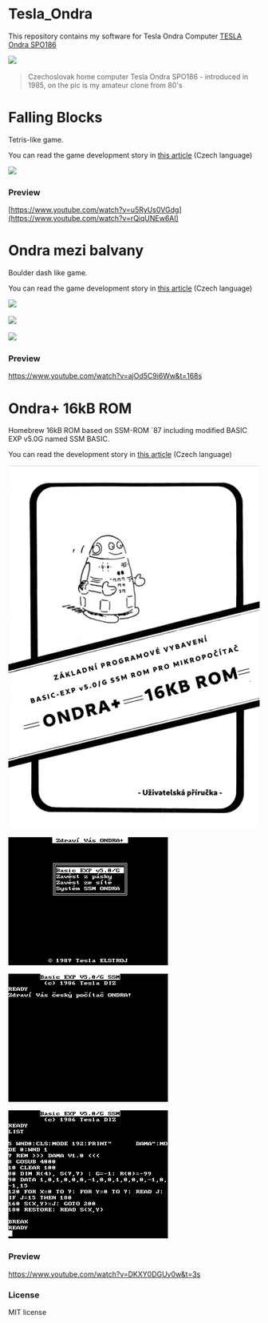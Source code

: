 # Tesla_Ondra

This repository contains my software for Tesla Ondra Computer [TESLA Ondra SPO186](http://www.ondraspo186.8u.cz/ "Tento web se zabývá československým počítačem Tesla Ondra SPO 186")

![](http://www.ondraspo186.8u.cz/wp-content/uploads/2023/01/Falling_Blocks_v2_1.jpg)
> Czechoslovak home computer Tesla Ondra SPO186 - introduced in 1985, on the pic is my amateur clone from 80's


# Falling Blocks

Tetris-like game.
 
You can read the game development story in [this article](http://www.ondraspo186.8u.cz/?p=566) (Czech language)

![](http://www.ondraspo186.8u.cz/wp-content/uploads/2023/01/Falling_Blocks_v2_2.png)

### Preview

[https://www.youtube.com/watch?v=u5RyUs0VGdg](https://www.youtube.com/watch?v=rQiqUNEw6AI)

# Ondra mezi balvany

Boulder dash like game.
 
You can read the game development story in [this article](http://www.ondraspo186.8u.cz/?p=656) (Czech language)

![](http://www.ondraspo186.8u.cz/wp-content/uploads/2023/10/rockn01.png)

![](http://www.ondraspo186.8u.cz/wp-content/uploads/2023/10/rockn02.png)

![](http://www.ondraspo186.8u.cz/wp-content/uploads/2023/10/rockn05.png)

### Preview

https://www.youtube.com/watch?v=ajOd5C9i6Ww&t=168s

# Ondra+ 16kB ROM

Homebrew 16kB ROM based on SSM-ROM ´87 including modified BASIC EXP v5.0G named SSM BASIC.
 
You can read the development story in [this article](http://www.ondraspo186.8u.cz/?p=656) (Czech language)

![](https://github.com/72ka/Tesla_Ondra/blob/main/Ondra%2B/img/prirucka.png)

![](https://github.com/72ka/Tesla_Ondra/blob/main/Ondra%2B/img/screen01.png)

![](https://github.com/72ka/Tesla_Ondra/blob/main/Ondra%2B/img/screen02.png)

![](https://github.com/72ka/Tesla_Ondra/blob/main/Ondra%2B/img/screen03.png)

### Preview

https://www.youtube.com/watch?v=DKXY0DGUy0w&t=3s

### License

MIT license
